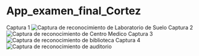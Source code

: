 # App_examen_final_Cortez
Captura 1
![Captura de reconocimiento de Laboratorio de Suelo](https://github.com/AngieCortezC/App_examen_final_Cortez/assets/135851287/fcdd4cac-16e8-4226-bd4c-b56b75f58363)
Captura 2
![Captura de reconocimiento de Centro Medico](https://github.com/AngieCortezC/App_examen_final_Cortez/assets/135851287/12ea809d-8b77-4db3-9bd4-874faa9dec72)
Captura 3
![Captura de reconocimiento de biblioteca](https://github.com/AngieCortezC/App_examen_final_Cortez/assets/135851287/d2010b83-0c76-48dd-bda9-5e06dcddc93c)
Captura 4
![Captura de reconocimiento de auditorio](https://github.com/AngieCortezC/App_examen_final_Cortez/assets/135851287/9b0fa94a-0d74-4a5f-9e62-8a1a668a6711)
